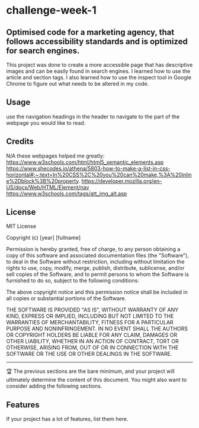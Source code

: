 # challenge-week-1

## Optimised code for a marketing agency, that follows accessibility standards and is optimized for search engines. 
This project was done to create a more accessible page that has descriptive images and can be easily found in search engines. I learned how to use the article and section tags. 
I also learned how to use the inspect tool in Google Chrome to figure out what needs to be altered in my code. 


## Usage

use the navigation headings in the header to navigate to the part of the webpage you would like to read. 

## Credits

N/A
these webpages helped me greatly:
https://www.w3schools.com/html/html5_semantic_elements.asp
https://www.shecodes.io/athena/5803-how-to-make-a-list-in-css-horizontal#:~:text=In%20CSS%2C%20you%20can%20make,%3A%20inline%2Dblock%3B%20property.
https://developer.mozilla.org/en-US/docs/Web/HTML/Element/nav
https://www.w3schools.com/tags/att_img_alt.asp


## License

MIT License

Copyright (c) [year] [fullname]

Permission is hereby granted, free of charge, to any person obtaining a copy
of this software and associated documentation files (the "Software"), to deal
in the Software without restriction, including without limitation the rights
to use, copy, modify, merge, publish, distribute, sublicense, and/or sell
copies of the Software, and to permit persons to whom the Software is
furnished to do so, subject to the following conditions:

The above copyright notice and this permission notice shall be included in all
copies or substantial portions of the Software.

THE SOFTWARE IS PROVIDED "AS IS", WITHOUT WARRANTY OF ANY KIND, EXPRESS OR
IMPLIED, INCLUDING BUT NOT LIMITED TO THE WARRANTIES OF MERCHANTABILITY,
FITNESS FOR A PARTICULAR PURPOSE AND NONINFRINGEMENT. IN NO EVENT SHALL THE
AUTHORS OR COPYRIGHT HOLDERS BE LIABLE FOR ANY CLAIM, DAMAGES OR OTHER
LIABILITY, WHETHER IN AN ACTION OF CONTRACT, TORT OR OTHERWISE, ARISING FROM,
OUT OF OR IN CONNECTION WITH THE SOFTWARE OR THE USE OR OTHER DEALINGS IN THE
SOFTWARE.

---

🏆 The previous sections are the bare minimum, and your project will ultimately determine the content of this document. You might also want to consider adding the following sections.


## Features

If your project has a lot of features, list them here.

